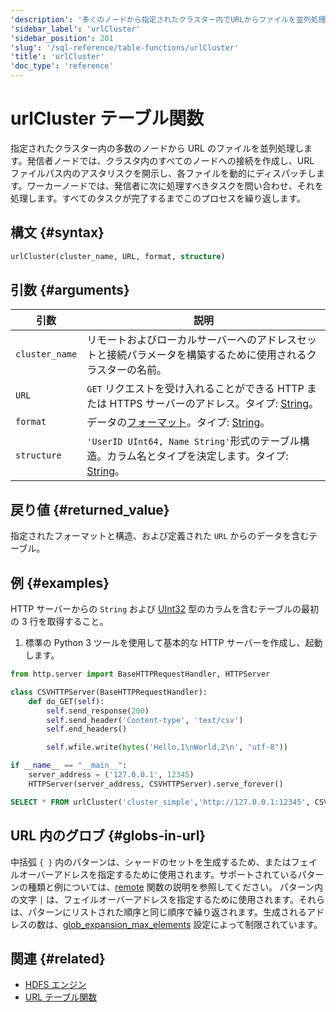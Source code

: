 ```yaml
---
'description': '多くのノードから指定されたクラスター内でURLからファイルを並列処理することを許可します。'
'sidebar_label': 'urlCluster'
'sidebar_position': 201
'slug': '/sql-reference/table-functions/urlCluster'
'title': 'urlCluster'
'doc_type': 'reference'
---
```



# urlCluster テーブル関数

指定されたクラスター内の多数のノードから URL のファイルを並列処理します。発信者ノードでは、クラスタ内のすべてのノードへの接続を作成し、URL ファイルパス内のアスタリスクを開示し、各ファイルを動的にディスパッチします。ワーカーノードでは、発信者に次に処理すべきタスクを問い合わせ、それを処理します。すべてのタスクが完了するまでこのプロセスを繰り返します。

## 構文 {#syntax}

```sql
urlCluster(cluster_name, URL, format, structure)
```

## 引数 {#arguments}

| 引数             | 説明                                                                                                       |
|------------------|-----------------------------------------------------------------------------------------------------------|
| `cluster_name`   | リモートおよびローカルサーバーへのアドレスセットと接続パラメータを構築するために使用されるクラスターの名前。                |
| `URL`            | `GET` リクエストを受け入れることができる HTTP または HTTPS サーバーのアドレス。タイプ: [String](../../sql-reference/data-types/string.md)。    |
| `format`         | データの[フォーマット](/sql-reference/formats)。タイプ: [String](../../sql-reference/data-types/string.md)。                           |
| `structure`      | `'UserID UInt64, Name String'`形式のテーブル構造。カラム名とタイプを決定します。タイプ: [String](../../sql-reference/data-types/string.md)。 |

## 戻り値 {#returned_value}

指定されたフォーマットと構造、および定義された `URL` からのデータを含むテーブル。

## 例 {#examples}

HTTP サーバーからの `String` および [UInt32](../../sql-reference/data-types/int-uint.md) 型のカラムを含むテーブルの最初の 3 行を取得すること。

1. 標準の Python 3 ツールを使用して基本的な HTTP サーバーを作成し、起動します。

```python
from http.server import BaseHTTPRequestHandler, HTTPServer

class CSVHTTPServer(BaseHTTPRequestHandler):
    def do_GET(self):
        self.send_response(200)
        self.send_header('Content-type', 'text/csv')
        self.end_headers()

        self.wfile.write(bytes('Hello,1\nWorld,2\n', "utf-8"))

if __name__ == "__main__":
    server_address = ('127.0.0.1', 12345)
    HTTPServer(server_address, CSVHTTPServer).serve_forever()
```

```sql
SELECT * FROM urlCluster('cluster_simple','http://127.0.0.1:12345', CSV, 'column1 String, column2 UInt32')
```

## URL 内のグロブ {#globs-in-url}

中括弧 `{ }` 内のパターンは、シャードのセットを生成するため、またはフェイルオーバーアドレスを指定するために使用されます。サポートされているパターンの種類と例については、[remote](remote.md#globs-in-addresses) 関数の説明を参照してください。
パターン内の文字 `|` は、フェイルオーバーアドレスを指定するために使用されます。それらは、パターンにリストされた順序と同じ順序で繰り返されます。生成されるアドレスの数は、[glob_expansion_max_elements](../../operations/settings/settings.md#glob_expansion_max_elements) 設定によって制限されています。

## 関連 {#related}

-   [HDFS エンジン](/engines/table-engines/integrations/hdfs)
-   [URL テーブル関数](/engines/table-engines/special/url)
